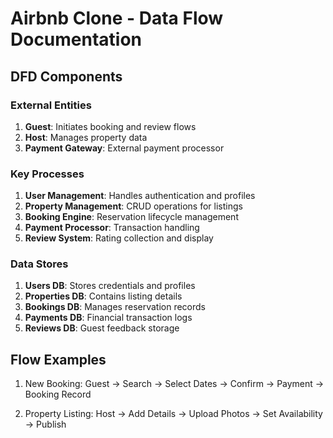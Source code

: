 # Airbnb Clone - Data Flow Documentation

## DFD Components

### External Entities
1. **Guest**: Initiates booking and review flows
2. **Host**: Manages property data
3. **Payment Gateway**: External payment processor

### Key Processes
1. **User Management**: Handles authentication and profiles
2. **Property Management**: CRUD operations for listings
3. **Booking Engine**: Reservation lifecycle management
4. **Payment Processor**: Transaction handling
5. **Review System**: Rating collection and display

### Data Stores
1. **Users DB**: Stores credentials and profiles
2. **Properties DB**: Contains listing details
3. **Bookings DB**: Manages reservation records
4. **Payments DB**: Financial transaction logs
5. **Reviews DB**: Guest feedback storage

## Flow Examples
1. New Booking:
   Guest → Search → Select Dates → Confirm → Payment → Booking Record

2. Property Listing:
   Host → Add Details → Upload Photos → Set Availability → Publish
